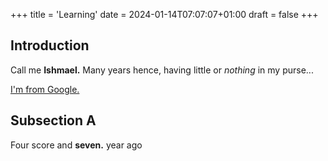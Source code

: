 +++
title = 'Learning'
date = 2024-01-14T07:07:07+01:00
draft = false
+++
## Introduction

Call me **Ishmael.** Many years hence, having little or _nothing_ in my purse...

[I'm from Google.](https://google.com)

## Subsection A

Four score and **seven.** year ago